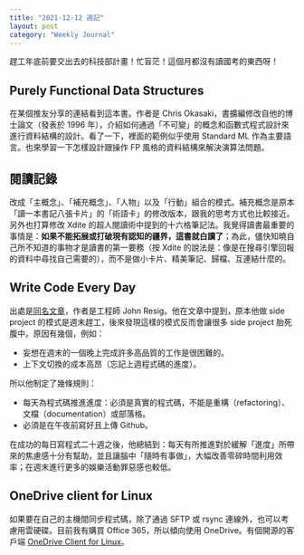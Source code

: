 ```yaml
---
title: "2021-12-12 週記"
layout: post
category: "Weekly Journal"
---
```


趕工年底前要交出去的科技部計畫！忙盲茫！這個月都沒有讀國考的東西呀！

## Purely Functional Data Structures

在某個推友分享的連結看到這本書。作者是 Chris Okasaki，書擴編修改自他的博士論文（發表於 1996 年），介紹如何通過「不可變」的概念和函數式程式設計來進行資料結構的設計。看了一下，裡面的範例似乎使用 Standard ML 作為主要語言。也來學習一下怎樣設計跟操作 FP 風格的資料結構來解決演算法問題。

## 閱讀記錄

改成「主概念」、「補充概念」、「人物」以及「行動」組合的模式。補充概念是原本「讀一本書記八張卡片」的「術語卡」的修改版本，跟我的思考方式也比較接近。另外也打算修改 Xdite 的超人閱讀術中提到的十六格筆記法。我覺得讀書最重要的事情是：**如果不能拓展或打破現有認知的疆界，這書就白讀了**；為此，儘快知曉自己所不知道的事物才是讀書的第一要務（按 Xdite 的說法是：像是在搜尋引擎回報的資料中尋找自己需要的），而不是做小卡片、精美筆記、歸檔、互連結什麼的。

## Write Code Every Day

出處是[同名文章](https://johnresig.com/blog/write-code-every-day/)，作者是工程師 John Resig。他在文章中提到，原本他做 side project 的模式是週末趕工，後來發現這樣的模式反而會讓很多 side project 胎死腹中。原因有幾個，例如：

- 妄想在週末的一個晚上完成許多高品質的工作是很困難的。
- 上下文切換的成本高昂（忘記上週程式碼的進度）。

所以他制定了幾條規則：

- 每天為程式碼推進進度：必須是真實的程式碼，不能是重構（refactoring）、文檔（documentation）或部落格。
- 必須是在午夜前寫好且上傳 Github。

在成功的每日寫程式二十週之後，他總結到：每天有所推進對於緩解「進度」所帶來的焦慮感十分有幫助，並且讓腦中「隨時有事做」，大幅改善零碎時間利用效率；在週末進行更多的娛樂活動罪惡感也較低。

## OneDrive client for Linux

如果要在自己的主機間同步程式碼，除了通過 SFTP 或 rsync 連線外，也可以考慮用雲硬碟。目前我有購買 Office 365，所以傾向使用 OneDrive。有個開源的客戶端 [OneDrive Client for Linux](https://github.com/abraunegg/onedrive)。
